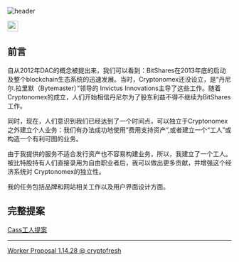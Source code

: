 
![header](https://raw.githubusercontent.com/cassiopaia/worker-proposals-bts/master/assets/images/header-CN@2x.png)


<a href="https://github.com/cassiopaia/worker-proposals-bts/blob/master/README.md"><img src="https://cdn.rawgit.com/cassiopaia/worker-proposals-bts/master/assets/images/us.svg" width="24" /></a>

前言
------

自从2012年DAC的概念被提出来，我们可以看到：BitShares在2013年底的启动及整个blockchain生态系统的迅速发展。当时，Cryptonomex还没设立，是“丹尼尔.拉里默（Bytemaster）”领导的 Invictus Innovations主导了这些工作。随着Cryptonomex的成立，人们开始相信丹尼尔为了股东利益不得不继续为BitShares工作。

同时，现在，人们意识到我们已经达到了一个时间点，可以独立于Cryptonomex之外建立个人业务：我们有办法成功地使用“费用支持资产”,或者建立一个“工人”或构造一个有利可图的业务。

由于我提供的服务不适合发行资产也不容易构建业务，所以，我建立了一个工人。被比特股持有人们直接录用为自由职业者后，我可以做出更多贡献，并增强这个经济系统对 Cryptonomex的独立性。

我的任务包括品牌和网站相关工作以及用户界面设计方面。


完整提案
------
[Cass工人提案](https://github.com/cassiopaia/worker-proposals-bts/blob/master/cass-worker-proposal-1.14.28-CN.md)



------
[Worker Proposal 1.14.28 @ cryptofresh](http://cryptofresh.com/workers)
